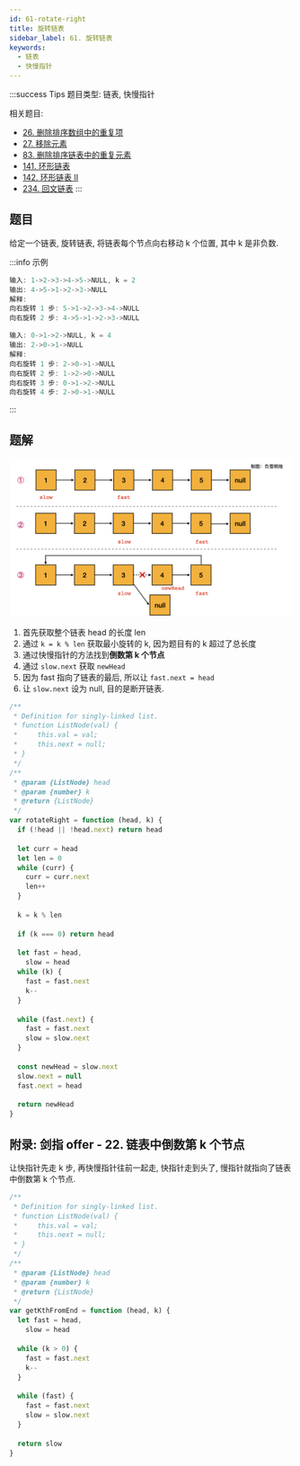 ```yaml
---
id: 61-rotate-right
title: 旋转链表
sidebar_label: 61. 旋转链表
keywords:
  - 链表
  - 快慢指针
---
```


:::success Tips
题目类型: 链表, 快慢指针

相关题目:

- [26. 删除排序数组中的重复项](/leetcode/easy/26-remove-duplicates)
- [27. 移除元素](/leetcode/easy/27-remove-element)
- [83. 删除排序链表中的重复元素](/leetcode/easy/83-delete-duplicates)
- [141. 环形链表](/leetcode/easy/141-has-cycle)
- [142. 环形链表 II](/leetcode/medium/142-detect-cycle)
- [234. 回文链表](/leetcode/easy/234-is-palindrome)
:::

## 题目

给定一个链表, 旋转链表, 将链表每个节点向右移动 k 个位置, 其中 k 是非负数.

:::info 示例

```ts
输入: 1->2->3->4->5->NULL, k = 2
输出: 4->5->1->2->3->NULL
解释:
向右旋转 1 步: 5->1->2->3->4->NULL
向右旋转 2 步: 4->5->1->2->3->NULL
```

```ts
输入: 0->1->2->NULL, k = 4
输出: 2->0->1->NULL
解释:
向右旋转 1 步: 2->0->1->NULL
向右旋转 2 步: 1->2->0->NULL
向右旋转 3 步: 0->1->2->NULL
向右旋转 4 步: 2->0->1->NULL
```

:::

## 题解

![61-rotate-right](../../static/img/61-rotate-right.jpeg)

1. 首先获取整个链表 head 的长度 len
2. 通过 `k = k % len` 获取最小旋转的 k, 因为题目有的 k 超过了总长度
3. 通过快慢指针的方法找到**倒数第 k 个节点**
4. 通过 `slow.next` 获取 `newHead`
5. 因为 fast 指向了链表的最后, 所以让 `fast.next = head`
6. 让 `slow.next` 设为 null, 目的是断开链表.

```ts
/**
 * Definition for singly-linked list.
 * function ListNode(val) {
 *     this.val = val;
 *     this.next = null;
 * }
 */
/**
 * @param {ListNode} head
 * @param {number} k
 * @return {ListNode}
 */
var rotateRight = function (head, k) {
  if (!head || !head.next) return head

  let curr = head
  let len = 0
  while (curr) {
    curr = curr.next
    len++
  }

  k = k % len

  if (k === 0) return head

  let fast = head,
    slow = head
  while (k) {
    fast = fast.next
    k--
  }

  while (fast.next) {
    fast = fast.next
    slow = slow.next
  }

  const newHead = slow.next
  slow.next = null
  fast.next = head

  return newHead
}
```

## 附录: 剑指 offer - 22. 链表中倒数第 k 个节点

让快指针先走 k 步, 再快慢指针往前一起走, 快指针走到头了, 慢指针就指向了链表中倒数第 k 个节点.

```ts
/**
 * Definition for singly-linked list.
 * function ListNode(val) {
 *     this.val = val;
 *     this.next = null;
 * }
 */
/**
 * @param {ListNode} head
 * @param {number} k
 * @return {ListNode}
 */
var getKthFromEnd = function (head, k) {
  let fast = head,
    slow = head

  while (k > 0) {
    fast = fast.next
    k--
  }

  while (fast) {
    fast = fast.next
    slow = slow.next
  }

  return slow
}
```
